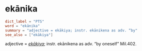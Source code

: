 # ekānika

``` toml
dict_label = "PTS"
word = "ekānika"
summary = "adjective = ekākiya; instr. ekānikena as adv. “by"
see_also = ["ekākiya"]
```

adjective = *[ekākiya](ekākiya.md)*; instr. ekānikena as adv. “by oneself” Mil.402.

